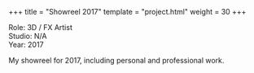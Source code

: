 +++
title = "Showreel 2017"
template = "project.html"
weight = 30
+++

Role: 3D / FX Artist  
Studio: N/A  
Year: 2017  

My showreel for 2017, including personal and professional work.


